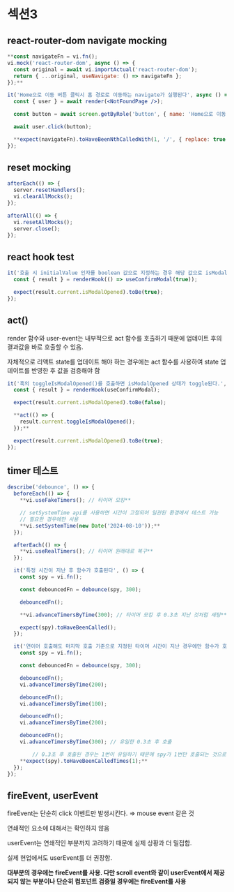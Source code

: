 # 섹션3

## react-router-dom navigate mocking

```jsx
**const navigateFn = vi.fn();
vi.mock('react-router-dom', async () => {
  const original = await vi.importActual('react-router-dom');
  return { ...original, useNavigate: () => navigateFn };
});**

it('Home으로 이동 버튼 클릭시 홈 경로로 이동하는 navigate가 실행된다', async () => {
  const { user } = await render(<NotFoundPage />);

  const button = await screen.getByRole('button', { name: 'Home으로 이동' });

  await user.click(button);

  **expect(navigateFn).toHaveBeenNthCalledWith(1, '/', { replace: true });**
});
```

## reset mocking

```jsx
afterEach(() => {
  server.resetHandlers();
  vi.clearAllMocks();
});

afterAll(() => {
  vi.resetAllMocks();
  server.close();
});
```

## react hook test

```jsx
it('호출 시 initialValue 인자를 boolean 값으로 지정하는 경우 해당 값으로 isModalOpened 상태가 설정된다.', () => {
  const { result } = renderHook(() => useConfirmModal(true));

  expect(result.current.isModalOpened).toBe(true);
});
```

## act()

render 함수와 user-event는 내부적으로 act 함수를 호출하기 때문에 업데이트 후의 결과값을 바로 호출할 수 있음.

자체적으로 리액트 state를 업데이트 해야 하는 경우에는 act 함수를 사용하여 state 업데이트를 반영한 후 값을 검증해야 함

```jsx
it('훅의 toggleIsModalOpened()를 호출하면 isModalOpened 상태가 toggle된다.', () => {
  const { result } = renderHook(useConfirmModal);

  expect(result.current.isModalOpened).toBe(false);

  **act(() => {
    result.current.toggleIsModalOpened();
  });**

  expect(result.current.isModalOpened).toBe(true);
});
```

## timer 테스트

```jsx
describe('debounce', () => {
  beforeEach(() => {
    **vi.useFakeTimers(); // 타이머 모킹**

    // setSystemTime api를 사용하면 시간이 고정되어 일관된 환경에서 테스트 가능
    // 필요한 경우에만 사용
    **vi.setSystemTime(new Date('2024-08-10'));**
  });

  afterEach(() => {
    **vi.useRealTimers(); // 타이머 원래대로 복구**
  });

  it('특정 시간이 지난 후 함수가 호출된다', () => {
    const spy = vi.fn();

    const debouncedFn = debounce(spy, 300);

    debouncedFn();

    **vi.advanceTimersByTime(300); // 타이머 모킹 후 0.3초 지난 것처럼 세팅**

    expect(spy).toHaveBeenCalled();
  });

  it('연이어 호출해도 마지막 호출 기준으로 지정된 타이머 시간이 지난 경우에만 함수가 호출된다.', () => {
    const spy = vi.fn();

    const debouncedFn = debounce(spy, 300);

    debouncedFn();
    vi.advanceTimersByTime(200);

    debouncedFn();
    vi.advanceTimersByTime(100);

    debouncedFn();
    vi.advanceTimersByTime(200);

    debouncedFn();
    vi.advanceTimersByTime(300); // 유일한 0.3초 후 호출

		// 0.3초 후 호출된 경우는 1번이 유일하기 때문에 spy가 1번만 호출되는 것으로 테스트
    **expect(spy).toHaveBeenCalledTimes(1);**
  });
});

```

## fireEvent, userEvent

fireEvent는 단순히 click 이벤트만 발생시킨다. ⇒ mouse event 같은 것

연쇄적인 요소에 대해서는 확인하지 않음

userEvent는 연쇄적인 부분까지 고려하기 때문에 실제 상황과 더 밀접함.

실제 현업에서도 userEvent를 더 권장함.

**대부분의 경우에는 fireEvent를 사용. 다만 scroll event와 같이 userEvent에서 제공되지 않는 부분이나 단순히 컴포넌트 검증일 경우에는 fireEvent를 사용**
